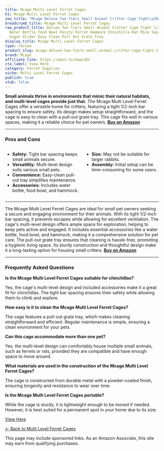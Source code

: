 ```yaml
---
title: Mcage Multi Level Ferret Cages
h1: Mcage Multi Level Ferret Cages
seo_title: "Mcage Deluxe Two Tiers Small Animal Critter Cage Tight\u2026"
breadcrumb_title: Mcage Multi Level Ferret Cages
raw_product_title: Deluxe Two Tiers Small Animal Critter Cage Tight 1/2-Inch Bar Spacing
  Water Bottle Food Bowl Feisty Ferret Hammock Chinchilla Rat Mice Squirrel Rabbit
  Sugar Glider Easy Clean Pull Out Grate Tray
display_title: Mcage Multi Level Ferret Cages
type: review
product_slug: mcage-deluxe-two-tiers-small-animal-critter-cage-tight-1-2-inch-bar-spa-cfe01880
brand: Mcage
affiliate_link: https://amzn.to/4opx1EC
cta_label: View Here
category: Ferret Supplies
niche: Multi Level Ferret Cages
publish: true
stub: false
---
```


<div id="intro" class="full-width">
  <p><strong>Small animals thrive in environments that mimic their natural habitats, and multi-level cages provide just that.</strong> The Mcage Multi Level Ferret Cages offer a versatile home for critters, featuring a tight 1/2-inch bar spacing to ensure safety. Its design makes setup straightforward, and the cage is easy to clean with a pull-out grate tray. This cage fits well in various spaces, making it a reliable choice for pet owners. <a href="https://amzn.to/4opx1EC" rel="nofollow sponsored noopener" target="_blank"><strong>Buy on Amazon</strong></a></p>
</div>

<hr />
<h3 id="pros-cons">Pros and Cons</h3>
<div class="pc-grid" style="display:grid;grid-template-columns:1fr 1fr;gap:16px;">
  <ul>
    <li><strong>Safety:</strong> Tight bar spacing keeps small animals secure.</li>
    <li><strong>Versatility:</strong> Multi-level design suits various small pets.</li>
    <li><strong>Convenience:</strong> Easy-clean pull-out tray simplifies maintenance.</li>
    <li><strong>Accessories:</strong> Includes water bottle, food bowl, and hammock.</li>
  </ul>
  <ul>
    <li><strong>Size:</strong> May not be suitable for larger rabbits.</li>
    <li><strong>Assembly:</strong> Initial setup can be time-consuming for some users.</li>
  </ul>
</div>
<hr />

<div class="full-width">
  <p>The Mcage Multi Level Ferret Cages are ideal for small pet owners seeking a secure and engaging environment for their animals. With its tight 1/2-inch bar spacing, it prevents escapes while allowing for excellent ventilation. The cage's multi-level design offers ample space for exploration, helping to keep pets active and engaged. It includes essential accessories like a water bottle, food bowl, and hammock, making it a comprehensive solution for pet care. The pull-out grate tray ensures that cleaning is hassle-free, promoting a hygienic living space. Its sturdy construction and thoughtful design make it a long-lasting option for housing small critters. <a href="https://amzn.to/4opx1EC" rel="nofollow sponsored noopener" target="_blank"><strong>Buy on Amazon</strong></a></p>
</div>

<hr />
<h3 id="faqs">Frequently Asked Questions</h3>

<p><strong>Is the Mcage Multi Level Ferret Cages suitable for chinchillas?</strong></p>
<p>Yes, the cage's multi-level design and included accessories make it a great fit for chinchillas. The tight bar spacing ensures their safety while allowing them to climb and explore.</p>

<p><strong>How easy is it to clean the Mcage Multi Level Ferret Cages?</strong></p>
<p>The cage features a pull-out grate tray, which makes cleaning straightforward and efficient. Regular maintenance is simple, ensuring a clean environment for your pets.</p>

<p><strong>Can this cage accommodate more than one pet?</strong></p>
<p>Yes, the multi-level design can comfortably house multiple small animals, such as ferrets or rats, provided they are compatible and have enough space to move around.</p>

<p><strong>What materials are used in the construction of the Mcage Multi Level Ferret Cages?</strong></p>
<p>The cage is constructed from durable metal with a powder-coated finish, ensuring longevity and resistance to wear over time.</p>

<p><strong>Is the Mcage Multi Level Ferret Cages portable?</strong></p>
<p>While the cage is sturdy, it is lightweight enough to be moved if needed. However, it is best suited for a permanent spot in your home due to its size.</p>
<p><a class="btn" href="https://amzn.to/4opx1EC" target="_blank" rel="nofollow sponsored noopener">View Here</a></p>
<p><a href="/roundups/ferret-supplies/multi-level-ferret-cages/">← Back to Multi Level Ferret Cages</a></p>
<aside class="disclosure">This page may include sponsored links. As an Amazon Associate, this site may earn from qualifying purchases.</aside>
